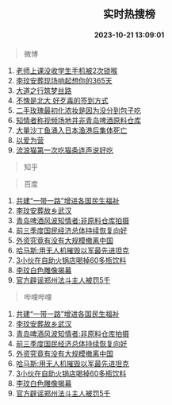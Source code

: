 <div align="center"><h2>实时热搜榜</h2><h4>2023-10-21 13:09:01</h4></div>

> 微博  

1. [老师上课没收学生手机被2次锁喉](https://s.weibo.com/weibo?q=%23%E8%80%81%E5%B8%88%E4%B8%8A%E8%AF%BE%E6%B2%A1%E6%94%B6%E5%AD%A6%E7%94%9F%E6%89%8B%E6%9C%BA%E8%A2%AB2%E6%AC%A1%E9%94%81%E5%96%89%23&t=31&band_rank=1&Refer=top)<br />
2. [李玟安葬现场响起想你的365天](https://s.weibo.com/weibo?q=%23%E6%9D%8E%E7%8E%9F%E5%AE%89%E8%91%AC%E7%8E%B0%E5%9C%BA%E5%93%8D%E8%B5%B7%E6%83%B3%E4%BD%A0%E7%9A%84365%E5%A4%A9%23&t=31&band_rank=2&Refer=top)<br />
3. [大道之行筑梦丝路](https://s.weibo.com/weibo?q=%23%E5%A4%A7%E9%81%93%E4%B9%8B%E8%A1%8C%E7%AD%91%E6%A2%A6%E4%B8%9D%E8%B7%AF%23&t=31&band_rank=3&Refer=top)<br />
4. [不愧是北大 好歹毒的签到方式](https://s.weibo.com/weibo?q=%E4%B8%8D%E6%84%A7%E6%98%AF%E5%8C%97%E5%A4%A7%20%E5%A5%BD%E6%AD%B9%E6%AF%92%E7%9A%84%E7%AD%BE%E5%88%B0%E6%96%B9%E5%BC%8F&t=31&band_rank=4&Refer=top)<br />
5. [二手玫瑰最初化浓妆是因为没分到包子吃](https://s.weibo.com/weibo?q=%23%E4%BA%8C%E6%89%8B%E7%8E%AB%E7%91%B0%E6%9C%80%E5%88%9D%E5%8C%96%E6%B5%93%E5%A6%86%E6%98%AF%E5%9B%A0%E4%B8%BA%E6%B2%A1%E5%88%86%E5%88%B0%E5%8C%85%E5%AD%90%E5%90%83%23&t=31&band_rank=5&Refer=top)<br />
6. [知情者称视频场地并非青岛啤酒原料仓库](https://s.weibo.com/weibo?q=%23%E7%9F%A5%E6%83%85%E8%80%85%E7%A7%B0%E8%A7%86%E9%A2%91%E5%9C%BA%E5%9C%B0%E5%B9%B6%E9%9D%9E%E9%9D%92%E5%B2%9B%E5%95%A4%E9%85%92%E5%8E%9F%E6%96%99%E4%BB%93%E5%BA%93%23&t=31&band_rank=6&Refer=top)<br />
7. [大量沙丁鱼涌入日本渔港后集体死亡](https://s.weibo.com/weibo?q=%23%E5%A4%A7%E9%87%8F%E6%B2%99%E4%B8%81%E9%B1%BC%E6%B6%8C%E5%85%A5%E6%97%A5%E6%9C%AC%E6%B8%94%E6%B8%AF%E5%90%8E%E9%9B%86%E4%BD%93%E6%AD%BB%E4%BA%A1%23&t=31&band_rank=7&Refer=top)<br />
8. [以爱为营](https://s.weibo.com/weibo?q=%E4%BB%A5%E7%88%B1%E4%B8%BA%E8%90%A5&t=31&band_rank=8&Refer=top)<br />
9. [流浪猫第一次吃猫条连声说好吃](https://s.weibo.com/weibo?q=%23%E6%B5%81%E6%B5%AA%E7%8C%AB%E7%AC%AC%E4%B8%80%E6%AC%A1%E5%90%83%E7%8C%AB%E6%9D%A1%E8%BF%9E%E5%A3%B0%E8%AF%B4%E5%A5%BD%E5%90%83%23&t=31&band_rank=9&Refer=top)<br />

> 知乎  


> 百度  

1. [共建“一带一路”增进各国民生福祉](https://www.baidu.com/s?wd=%E5%85%B1%E5%BB%BA%E2%80%9C%E4%B8%80%E5%B8%A6%E4%B8%80%E8%B7%AF%E2%80%9D%E5%A2%9E%E8%BF%9B%E5%90%84%E5%9B%BD%E6%B0%91%E7%94%9F%E7%A6%8F%E7%A5%89&sa=fyb_news&rsv_dl=fyb_news)<br />
2. [李玟安葬故乡武汉](https://www.baidu.com/s?wd=%E6%9D%8E%E7%8E%9F%E5%AE%89%E8%91%AC%E6%95%85%E4%B9%A1%E6%AD%A6%E6%B1%89&sa=fyb_news&rsv_dl=fyb_news)<br />
3. [青岛啤酒风波知情者:非原料仓库拍摄](https://www.baidu.com/s?wd=%E9%9D%92%E5%B2%9B%E5%95%A4%E9%85%92%E9%A3%8E%E6%B3%A2%E7%9F%A5%E6%83%85%E8%80%85%3A%E9%9D%9E%E5%8E%9F%E6%96%99%E4%BB%93%E5%BA%93%E6%8B%8D%E6%91%84&sa=fyb_news&rsv_dl=fyb_news)<br />
4. [前三季度国民经济总体持续恢复向好](https://www.baidu.com/s?wd=%E5%89%8D%E4%B8%89%E5%AD%A3%E5%BA%A6%E5%9B%BD%E6%B0%91%E7%BB%8F%E6%B5%8E%E6%80%BB%E4%BD%93%E6%8C%81%E7%BB%AD%E6%81%A2%E5%A4%8D%E5%90%91%E5%A5%BD&sa=fyb_news&rsv_dl=fyb_news)<br />
5. [外资究竟有没有大规模撤离中国](https://www.baidu.com/s?wd=%E5%A4%96%E8%B5%84%E7%A9%B6%E7%AB%9F%E6%9C%89%E6%B2%A1%E6%9C%89%E5%A4%A7%E8%A7%84%E6%A8%A1%E6%92%A4%E7%A6%BB%E4%B8%AD%E5%9B%BD&sa=fyb_news&rsv_dl=fyb_news)<br />
6. [哈马斯:用无人机摧毁以军最先进坦克](https://www.baidu.com/s?wd=%E5%93%88%E9%A9%AC%E6%96%AF%3A%E7%94%A8%E6%97%A0%E4%BA%BA%E6%9C%BA%E6%91%A7%E6%AF%81%E4%BB%A5%E5%86%9B%E6%9C%80%E5%85%88%E8%BF%9B%E5%9D%A6%E5%85%8B&sa=fyb_news&rsv_dl=fyb_news)<br />
7. [3小伙在自助火锅店喝掉60多瓶饮料](https://www.baidu.com/s?wd=3%E5%B0%8F%E4%BC%99%E5%9C%A8%E8%87%AA%E5%8A%A9%E7%81%AB%E9%94%85%E5%BA%97%E5%96%9D%E6%8E%8960%E5%A4%9A%E7%93%B6%E9%A5%AE%E6%96%99&sa=fyb_news&rsv_dl=fyb_news)<br />
8. [李玟白色雕像揭幕](https://www.baidu.com/s?wd=%E6%9D%8E%E7%8E%9F%E7%99%BD%E8%89%B2%E9%9B%95%E5%83%8F%E6%8F%AD%E5%B9%95&sa=fyb_news&rsv_dl=fyb_news)<br />
9. [官方辟谣郑州法斗主人被罚5千](https://www.baidu.com/s?wd=%E5%AE%98%E6%96%B9%E8%BE%9F%E8%B0%A3%E9%83%91%E5%B7%9E%E6%B3%95%E6%96%97%E4%B8%BB%E4%BA%BA%E8%A2%AB%E7%BD%9A5%E5%8D%83&sa=fyb_news&rsv_dl=fyb_news)<br />

> 哔哩哔哩  

1. [共建“一带一路”增进各国民生福祉](https://www.baidu.com/s?wd=%E5%85%B1%E5%BB%BA%E2%80%9C%E4%B8%80%E5%B8%A6%E4%B8%80%E8%B7%AF%E2%80%9D%E5%A2%9E%E8%BF%9B%E5%90%84%E5%9B%BD%E6%B0%91%E7%94%9F%E7%A6%8F%E7%A5%89&sa=fyb_news&rsv_dl=fyb_news)<br />
2. [李玟安葬故乡武汉](https://www.baidu.com/s?wd=%E6%9D%8E%E7%8E%9F%E5%AE%89%E8%91%AC%E6%95%85%E4%B9%A1%E6%AD%A6%E6%B1%89&sa=fyb_news&rsv_dl=fyb_news)<br />
3. [青岛啤酒风波知情者:非原料仓库拍摄](https://www.baidu.com/s?wd=%E9%9D%92%E5%B2%9B%E5%95%A4%E9%85%92%E9%A3%8E%E6%B3%A2%E7%9F%A5%E6%83%85%E8%80%85%3A%E9%9D%9E%E5%8E%9F%E6%96%99%E4%BB%93%E5%BA%93%E6%8B%8D%E6%91%84&sa=fyb_news&rsv_dl=fyb_news)<br />
4. [前三季度国民经济总体持续恢复向好](https://www.baidu.com/s?wd=%E5%89%8D%E4%B8%89%E5%AD%A3%E5%BA%A6%E5%9B%BD%E6%B0%91%E7%BB%8F%E6%B5%8E%E6%80%BB%E4%BD%93%E6%8C%81%E7%BB%AD%E6%81%A2%E5%A4%8D%E5%90%91%E5%A5%BD&sa=fyb_news&rsv_dl=fyb_news)<br />
5. [外资究竟有没有大规模撤离中国](https://www.baidu.com/s?wd=%E5%A4%96%E8%B5%84%E7%A9%B6%E7%AB%9F%E6%9C%89%E6%B2%A1%E6%9C%89%E5%A4%A7%E8%A7%84%E6%A8%A1%E6%92%A4%E7%A6%BB%E4%B8%AD%E5%9B%BD&sa=fyb_news&rsv_dl=fyb_news)<br />
6. [哈马斯:用无人机摧毁以军最先进坦克](https://www.baidu.com/s?wd=%E5%93%88%E9%A9%AC%E6%96%AF%3A%E7%94%A8%E6%97%A0%E4%BA%BA%E6%9C%BA%E6%91%A7%E6%AF%81%E4%BB%A5%E5%86%9B%E6%9C%80%E5%85%88%E8%BF%9B%E5%9D%A6%E5%85%8B&sa=fyb_news&rsv_dl=fyb_news)<br />
7. [3小伙在自助火锅店喝掉60多瓶饮料](https://www.baidu.com/s?wd=3%E5%B0%8F%E4%BC%99%E5%9C%A8%E8%87%AA%E5%8A%A9%E7%81%AB%E9%94%85%E5%BA%97%E5%96%9D%E6%8E%8960%E5%A4%9A%E7%93%B6%E9%A5%AE%E6%96%99&sa=fyb_news&rsv_dl=fyb_news)<br />
8. [李玟白色雕像揭幕](https://www.baidu.com/s?wd=%E6%9D%8E%E7%8E%9F%E7%99%BD%E8%89%B2%E9%9B%95%E5%83%8F%E6%8F%AD%E5%B9%95&sa=fyb_news&rsv_dl=fyb_news)<br />
9. [官方辟谣郑州法斗主人被罚5千](https://www.baidu.com/s?wd=%E5%AE%98%E6%96%B9%E8%BE%9F%E8%B0%A3%E9%83%91%E5%B7%9E%E6%B3%95%E6%96%97%E4%B8%BB%E4%BA%BA%E8%A2%AB%E7%BD%9A5%E5%8D%83&sa=fyb_news&rsv_dl=fyb_news)<br />
